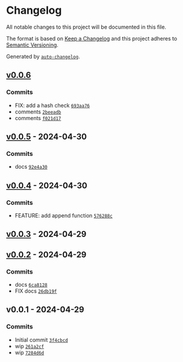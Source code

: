 # Changelog

All notable changes to this project will be documented in this file.

The format is based on [Keep a Changelog](https://keepachangelog.com/en/1.0.0/)
and this project adheres to [Semantic Versioning](https://semver.org/spec/v2.0.0.html).

Generated by [`auto-changelog`](https://github.com/CookPete/auto-changelog).

## [v0.0.6](https://github.com/bicycle-codes/ailuropoda/compare/v0.0.5...v0.0.6)

### Commits

- FIX: add a hash check [`693aa76`](https://github.com/bicycle-codes/ailuropoda/commit/693aa76fd1eaff05f2f1dd911cb27553a8ff0528)
- comments [`2beeadb`](https://github.com/bicycle-codes/ailuropoda/commit/2beeadb2d60d9b95ca82174bf7fe47591425c612)
- comments [`f021d17`](https://github.com/bicycle-codes/ailuropoda/commit/f021d1750fe93ca3b3777cca4d469f3525f84969)

## [v0.0.5](https://github.com/bicycle-codes/ailuropoda/compare/v0.0.4...v0.0.5) - 2024-04-30

### Commits

- docs [`92e4a30`](https://github.com/bicycle-codes/ailuropoda/commit/92e4a30d0d4fd762bc421a4c8c322c035d06f8fa)

## [v0.0.4](https://github.com/bicycle-codes/ailuropoda/compare/v0.0.3...v0.0.4) - 2024-04-30

### Commits

- FEATURE: add append function [`576288c`](https://github.com/bicycle-codes/ailuropoda/commit/576288caa54dc7fef08cdfccdd3ebb8395f69665)

## [v0.0.3](https://github.com/bicycle-codes/ailuropoda/compare/v0.0.2...v0.0.3) - 2024-04-29

## [v0.0.2](https://github.com/bicycle-codes/ailuropoda/compare/v0.0.1...v0.0.2) - 2024-04-29

### Commits

- docs [`6ca8128`](https://github.com/bicycle-codes/ailuropoda/commit/6ca812854c9eb1801c69f3836e88509f506c3f8d)
- FIX docs [`26db19f`](https://github.com/bicycle-codes/ailuropoda/commit/26db19f580c47fdfdae0685e5d4552b32b5c1bb5)

## v0.0.1 - 2024-04-29

### Commits

- Initial commit [`3f4cbcd`](https://github.com/bicycle-codes/ailuropoda/commit/3f4cbcd7ce4443a3a9706b672978a08ae580a73c)
- wip [`261a2cf`](https://github.com/bicycle-codes/ailuropoda/commit/261a2cf08bd605163546d3db9ca4225045574ea9)
- wip [`7284d6d`](https://github.com/bicycle-codes/ailuropoda/commit/7284d6d1208927f0b9ae02c51d3b032e2bd7b71c)
